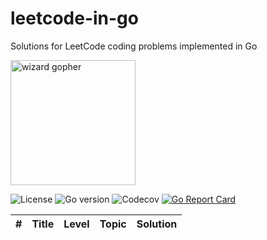 # leetcode-in-go
Solutions for LeetCode coding problems implemented in Go


<img src="https://github.com/egonelbre/gophers/blob/master/vector/fairy-tale/witch-learning.svg" alt="wizard gopher" width="200px">

![License](https://img.shields.io/github/license/FdeFabricio/leetcode-in-go)
![Go version](https://img.shields.io/github/go-mod/go-version/FdeFabricio/leetcode-in-go)
![Codecov](https://img.shields.io/codecov/c/gh/FdeFabricio/leetcode-in-go)
[![Go Report Card](https://goreportcard.com/badge/github.com/FdeFabricio/leetcode-in-go)](https://goreportcard.com/report/github.com/FdeFabricio/leetcode-in-go)

| #  | Title | Level | Topic | Solution |
| -- | ----- | ----- | ----- | -------- |



<!---
easy medium hard
<img height="50" alt="easy" src="https://user-images.githubusercontent.com/1853854/112513188-5ecb7380-8d94-11eb-9a90-e73faedb4d05.png">
<img height="22" alt="medium" src="https://user-images.githubusercontent.com/1853854/112513197-60953700-8d94-11eb-9b0c-0a7252d4fcc0.png">
<img height="22" alt="hard" src="https://user-images.githubusercontent.com/1853854/112513203-625efa80-8d94-11eb-8b75-2a4ca5fd11b3.png">
-->



